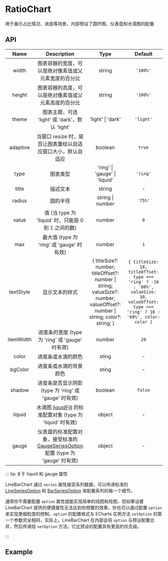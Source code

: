 # RatioChart

用于展示占比情况、进度等场景，内部预设了圆环图、仪表盘和水滴图的配置
## API

|    Name     |                     Description                  |         Type          |             Default              |
| :---------: | :----------------------------------------------: | :-------------------: | :------------------------------: |
|    width    | 图表容器的宽度，可以是绝对像素值或父元素宽度的百分比 | string  | `'100%'` |
|   height    | 图表容器的高度，可以是绝对像素值或父元素高度的百分比 | string  | `'100%'` |
|   theme   | 图表主题，可选 'light' 或 'dark'，默认 'light' | 'light' \| 'dark'  | `'light'` |
|  adaptive   | 当窗口 resize 时，是否让图表重绘以自适应窗口大小，默认自适应    | boolean | `true` |
|    type     | 图表类型  | 'ring' \| 'gauge' \| 'liquid' | `'ring'`  |
|    title    | 描述文本                                             |  string  |   -   |
|    radius   | 圆的半径                                             |  string \| number |   `'75%'`  |
|    value    | 值 (当 type 为 'liquid' 时，只能是 0 到 1 之间的数)     |  number |   `0`  |
|    max      | 最大值 (type 为 'ring' 或 'gauge' 时有效)             |  number |   `1`  |
|   textStyle | 显示文本的样式       |  { titleSize?: number; titleOffset?: number \| string; valueSize?: number; valueOffset?: number \| string; color?: string; } |  `{ titleSize: 18, titleOffset: type === 'ring' ? -16 : '80%', valueSize: 30, valueOffset: type === 'ring' ? 16 : '60%', color: color }`   |
| itemWidth | 进度条的宽度 (type 为 'ring' 或 'gauge' 时有效)             |  number |   `20`  |
| color | 进度条或水滴的颜色           |  sting |   -   |
| bgColor | 进度条或水滴的背景颜色           |  sting |   -   |
| shadow | 进度条是否显示阴影 (type 为 'ring' 或 'gauge' 时有效)          |  boolean |   `false`   |
| liquid | 水滴图 [liquidFill](https://github.com/ecomfe/echarts-liquidfill#readme) 的标准配置对象 (type 为 'liquid' 时有效)    |  object |   -   |
| gauge  | 仪表盘的标准配置对象，接受标准的 [GaugeSeriesOption](https://echarts.apache.org/zh/option.html#series-gauge) 配置 (type 为 'gauge' 时有效) |  object |  -  |

::: tip 关于 liquid 和 gauge 属性

LineBarChart 通过 `series` 属性接受系列数据，可以传递标准的 [LineSeriesOption](https://echarts.apache.org/zh/option.html#series-line) 和 [BarSeriesOption](https://echarts.apache.org/zh/option.html#series-bar) 来配置系列的每一个细节。

通常你不需要配置 `option` 属性就能实现简单的线图和柱图，但如果设置 LineBarChart 提供的便捷属性无法达到你想要的效果，你也可以通过配置 `option` 来实现更细粒度的控制，`option` 的配置格式与 ECharts 实例方法 `setOption` 的第一个参数完全相同，实际上，LineBarChart 在内部会将 `option` 与预设配置合并，然后传递给 `setOption` 方法。它比预设的配置具有更高的优先级。

:::


## Example
<!--
<div style="height:20px;"></div>
<p class="codepen" data-height="389" data-theme-id="dark" data-default-tab="js,result" data-user="yshushan" data-slug-hash="xxwWvea" data-preview="true" style="height: 389px; box-sizing: border-box; display: flex; align-items: center; justify-content: center; border: 2px solid; margin: 1em 0; padding: 1em;" data-pen-title="GridChart">
  <span>See the Pen <a href="https://codepen.io/yshushan/pen/xxwWvea">
  GridChart</a> by Shushan Yang (<a href="https://codepen.io/yshushan">@yshushan</a>)
  on <a href="https://codepen.io">CodePen</a>.</span>
</p>
<script async src="https://static.codepen.io/assets/embed/ei.js"></script> -->
